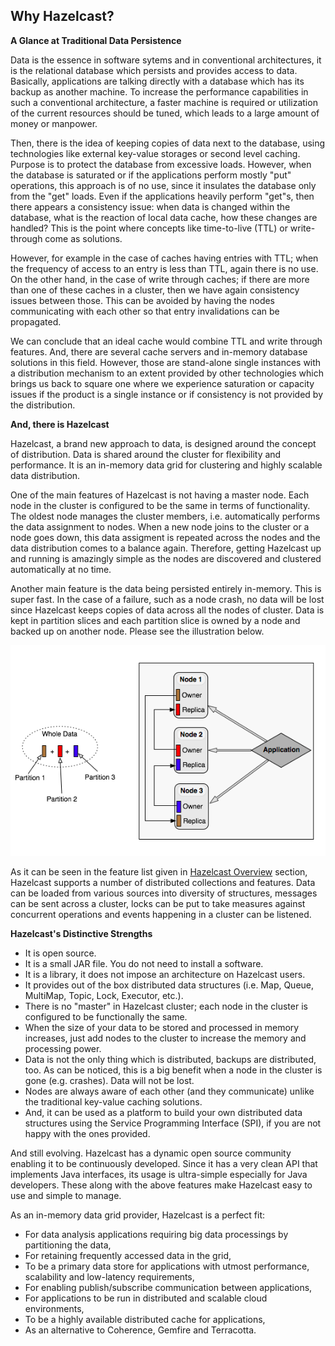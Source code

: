 
## Why Hazelcast?



**A Glance at Traditional Data Persistence**

Data is the essence in software sytems and in conventional architectures, it is the relational database which persists and provides access to data. Basically, applications are talking directly with a database which has its backup as another machine. To increase the performance capabilities in such a conventional architecture, a faster machine is required or utilization of the current resources should be tuned, which leads to a large amount of money or manpower.

Then, there is the idea of keeping copies of data next to the database, using technologies like external key-value storages or second level caching. Purpose is to protect the database from excessive loads. However, when the database is saturated or if the applications perform mostly "put" operations, this approach is of no use, since it insulates the database only from the "get" loads. Even if the applications heavily perform "get"s, then there appears a consistency issue: when data is changed within the database, what is the reaction of local data cache, how these changes are handled? This is the point where concepts like time-to-live (TTL) or write-through come as solutions. 

However, for example in the case of caches having entries with TTL; when the frequency of access to an entry is less than TTL, again there is no use. On the other hand, in the case of write through caches; if there are more than one of these caches in a cluster, then we have again consistency issues between those. This can be avoided by having the nodes communicating with each other so that entry invalidations can be propagated.

We can conclude that an ideal cache would combine TTL and write through features. And, there are several cache servers and in-memory database solutions in this field. However, those are stand-alone single instances with a distribution mechanism to an extent provided by other technologies which brings us back to square one where we experience saturation or capacity issues if the product is a single instance or if consistency is not provided by the distribution. 

**And, there is Hazelcast**

Hazelcast, a brand new approach to data, is designed around the concept of distribution. Data is shared around the cluster for flexibility and performance. It is an in-memory data grid for clustering and highly scalable data distribution.

One of the main features of Hazelcast is not having a master node. Each node in the cluster is configured to be the same in terms of functionality. The oldest node manages the cluster members, i.e. automatically performs the data assignment to nodes. When a new node joins to the cluster or a node goes down, this data assigment is repeated across the nodes and the data distribution comes to a balance again. Therefore, getting Hazelcast up and running is amazingly simple as the nodes are discovered and clustered automatically at no time.

Another main feature is the data being persisted entirely in-memory. This is super fast. In the case of a failure, such as a node crash, no data will be lost since Hazelcast keeps copies of data across all the nodes of cluster. Data is kept in partition slices and each partition slice is owned by a node and backed up on another node. Please see the illustration below.

![](images/WhyHazelcast.jpg)



As it can be seen in the feature list given in [Hazelcast Overview](#hazelcast-overview) section, Hazelcast supports a number of distributed collections and features. Data can be loaded from various sources into diversity of structures, messages can be sent across a cluster, locks can be put to take measures against concurrent operations and events happening in a cluster can be listened. 

**Hazelcast's Distinctive Strengths**


* It is open source.
* It is a small JAR file. You do not need to install a software.
* It is a library, it does not impose an architecture on Hazelcast users.
* It provides out of the box distributed data structures (i.e. Map, Queue, MultiMap, Topic, Lock, Executor, etc.).
* There is no "master" in Hazelcast cluster; each node in the cluster is configured to be functionally the same.
* When the size of your data to be stored and processed in memory increases, just add nodes to the cluster to increase the memory and processing power.
* Data is not the only thing which is distributed, backups are distributed, too. As can be noticed, this is a big benefit when a node in the cluster is gone (e.g. crashes). Data will not be lost.
* Nodes are always aware of each other (and they communicate) unlike the traditional key-value caching solutions.
* And, it can be used as a platform to build your own distributed data structures using the Service Programming Interface (SPI), if you are not happy with the ones provided.

And still evolving. Hazelcast has a dynamic open source community enabling it to be continuously developed. Since it has a very clean API that implements Java interfaces, its usage is ultra-simple especially for Java developers. These along with the above features make Hazelcast easy to use and simple to manage.

As an in-memory data grid provider, Hazelcast is a perfect fit:

-	For data analysis applications requiring big data processings by partitioning the data,
-	For retaining frequently accessed data in the grid,
-	To be a primary data store for applications with utmost performance, scalability and low-latency requirements,
-	For enabling publish/subscribe communication between applications,
-	For applications to be run in distributed and scalable cloud environments,
-	To be a highly available distributed cache for applications,
-	As an alternative to Coherence, Gemfire and Terracotta.

